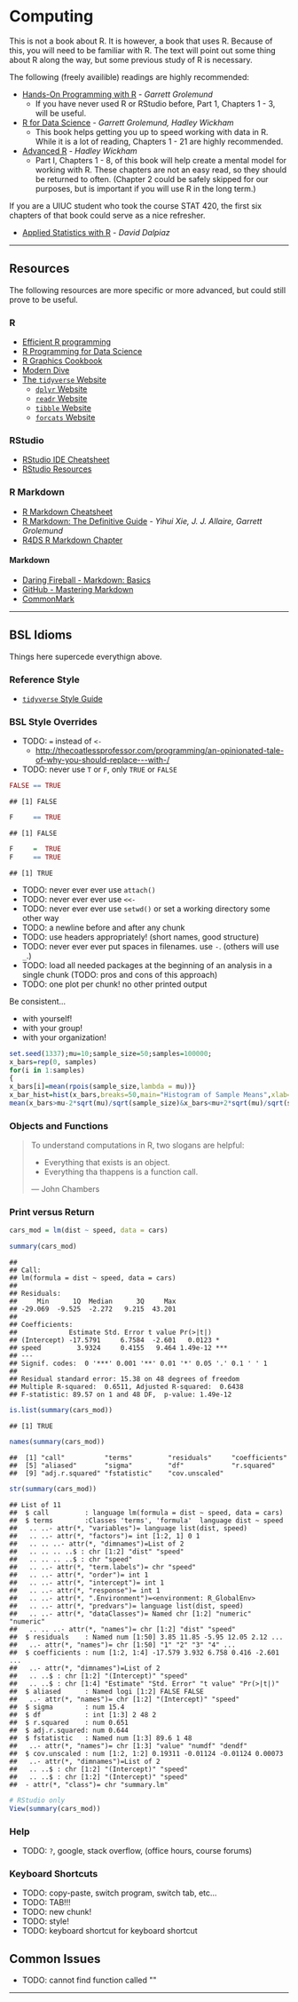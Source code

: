 # Computing



This is not a book about R. It is however, a book that uses R. Because of this, you will need to be familiar with R. The text will point out some thing about R along the way, but some previous study of R is necessary.

The following (freely availible) readings are highly recommended:

- [Hands-On Programming with R](https://rstudio-education.github.io/hopr/) - *Garrett Grolemund*
    - If you have never used R or RStudio before, Part 1, Chapters 1 - 3, will be useful.
- [R for Data Science](https://r4ds.had.co.nz/) - *Garrett Grolemund, Hadley Wickham*
    - This book helps getting you up to speed working with data in R. While it is a lot of reading, Chapters 1 - 21 are highly recommended. 
- [Advanced R](https://adv-r.hadley.nz/) - *Hadley Wickham*
    - Part I, Chapters 1 - 8, of this book will help create a mental model for working with R. These chapters are not an easy read, so they should be returned to often. (Chapter 2 could be safely skipped for our purposes, but is important if you will use R in the long term.)

If you are a UIUC student who took the course STAT 420, the first six chapters of that book could serve as a nice refresher.

- [Applied Statistics with R](https://daviddalpiaz.github.io/appliedstats/) - *David Dalpiaz*

***

## Resources

The following resources are more specific or more advanced, but could still prove to be useful.

### R

- [Efficient R programming](https://csgillespie.github.io/efficientR/)
- [R Programming for Data Science](https://bookdown.org/rdpeng/rprogdatascience/)
- [R Graphics Cookbook](https://r-graphics.org/)
- [Modern Dive](https://moderndive.com/index.html)
- [The `tidyverse` Website](tidyverse.org/)
    - [`dplyr` Website](https://dplyr.tidyverse.org/)
    - [`readr` Website](https://readr.tidyverse.org/)
    - [`tibble` Website](https://tibble.tidyverse.org/)
    - [`forcats` Website](https://forcats.tidyverse.org/)

### RStudio

- [RStudio IDE Cheatsheet](https://resources.rstudio.com/rstudio-cheatsheets/rstudio-ide-cheat-sheet)
- [RStudio Resources](https://resources.rstudio.com/)

### R Markdown

- [R Markdown Cheatsheet](https://resources.rstudio.com/rstudio-cheatsheets/rmarkdown-2-0-cheat-sheet)
- [R Markdown: The Definitive Guide](https://bookdown.org/yihui/rmarkdown/) - *Yihui Xie, J. J. Allaire, Garrett Grolemund*
- [R4DS R Markdown Chapter](https://r4ds.had.co.nz/r-markdown.html)

#### Markdown

- [Daring Fireball - Markdown: Basics](https://daringfireball.net/projects/markdown/basics)
- [GitHub - Mastering Markdown](https://guides.github.com/features/mastering-markdown/)
- [CommonMark](https://commonmark.org/)

***

## BSL Idioms

Things here supercede everythign above.

### Reference Style

- [`tidyverse` Style Guide](https://style.tidyverse.org/)

### BSL Style Overrides

- TODO: `=` instead of `<-`
    - http://thecoatlessprofessor.com/programming/an-opinionated-tale-of-why-you-should-replace---with-/
- TODO: never use `T` or `F`, only `TRUE` or `FALSE`


```r
FALSE == TRUE
```

```
## [1] FALSE
```

```r
F     == TRUE
```

```
## [1] FALSE
```

```r
F     =  TRUE
F     == TRUE
```

```
## [1] TRUE
```

- TODO: never ever ever use `attach()`
- TODO: never ever ever use `<<-`
- TODO: never ever ever use `setwd()` or set a working directory some other way
- TODO: a newline before and after any chunk
- TODO: use headers appropriately! (short names, good structure)
- TODO: never ever ever put spaces in filenames. use `-`. (others will use `_`.)
- TODO: load all needed packages at the beginning of an analysis in a single chunk (TODO: pros and cons of this approach)
- TODO: one plot per chunk! no other printed output

Be consistent...

- with yourself!
- with your group!
- with your organization!


```r
set.seed(1337);mu=10;sample_size=50;samples=100000;
x_bars=rep(0, samples)
for(i in 1:samples)
{
x_bars[i]=mean(rpois(sample_size,lambda = mu))}
x_bar_hist=hist(x_bars,breaks=50,main="Histogram of Sample Means",xlab="Sample Means",col="darkorange",border = "dodgerblue")
mean(x_bars>mu-2*sqrt(mu)/sqrt(sample_size)&x_bars<mu+2*sqrt(mu)/sqrt(sample_size))
```

### Objects and Functions

> To understand computations in R, two slogans are helpful:
> 
> - Everything that exists is an object. 
> - Everything tha thappens is a function call. 
>
> — John Chambers

### Print versus Return


```r
cars_mod = lm(dist ~ speed, data = cars)
```


```r
summary(cars_mod)
```

```
## 
## Call:
## lm(formula = dist ~ speed, data = cars)
## 
## Residuals:
##     Min      1Q  Median      3Q     Max 
## -29.069  -9.525  -2.272   9.215  43.201 
## 
## Coefficients:
##             Estimate Std. Error t value Pr(>|t|)    
## (Intercept) -17.5791     6.7584  -2.601   0.0123 *  
## speed         3.9324     0.4155   9.464 1.49e-12 ***
## ---
## Signif. codes:  0 '***' 0.001 '**' 0.01 '*' 0.05 '.' 0.1 ' ' 1
## 
## Residual standard error: 15.38 on 48 degrees of freedom
## Multiple R-squared:  0.6511,	Adjusted R-squared:  0.6438 
## F-statistic: 89.57 on 1 and 48 DF,  p-value: 1.49e-12
```


```r
is.list(summary(cars_mod))
```

```
## [1] TRUE
```


```r
names(summary(cars_mod))
```

```
##  [1] "call"          "terms"         "residuals"     "coefficients" 
##  [5] "aliased"       "sigma"         "df"            "r.squared"    
##  [9] "adj.r.squared" "fstatistic"    "cov.unscaled"
```


```r
str(summary(cars_mod))
```

```
## List of 11
##  $ call         : language lm(formula = dist ~ speed, data = cars)
##  $ terms        :Classes 'terms', 'formula'  language dist ~ speed
##   .. ..- attr(*, "variables")= language list(dist, speed)
##   .. ..- attr(*, "factors")= int [1:2, 1] 0 1
##   .. .. ..- attr(*, "dimnames")=List of 2
##   .. .. .. ..$ : chr [1:2] "dist" "speed"
##   .. .. .. ..$ : chr "speed"
##   .. ..- attr(*, "term.labels")= chr "speed"
##   .. ..- attr(*, "order")= int 1
##   .. ..- attr(*, "intercept")= int 1
##   .. ..- attr(*, "response")= int 1
##   .. ..- attr(*, ".Environment")=<environment: R_GlobalEnv> 
##   .. ..- attr(*, "predvars")= language list(dist, speed)
##   .. ..- attr(*, "dataClasses")= Named chr [1:2] "numeric" "numeric"
##   .. .. ..- attr(*, "names")= chr [1:2] "dist" "speed"
##  $ residuals    : Named num [1:50] 3.85 11.85 -5.95 12.05 2.12 ...
##   ..- attr(*, "names")= chr [1:50] "1" "2" "3" "4" ...
##  $ coefficients : num [1:2, 1:4] -17.579 3.932 6.758 0.416 -2.601 ...
##   ..- attr(*, "dimnames")=List of 2
##   .. ..$ : chr [1:2] "(Intercept)" "speed"
##   .. ..$ : chr [1:4] "Estimate" "Std. Error" "t value" "Pr(>|t|)"
##  $ aliased      : Named logi [1:2] FALSE FALSE
##   ..- attr(*, "names")= chr [1:2] "(Intercept)" "speed"
##  $ sigma        : num 15.4
##  $ df           : int [1:3] 2 48 2
##  $ r.squared    : num 0.651
##  $ adj.r.squared: num 0.644
##  $ fstatistic   : Named num [1:3] 89.6 1 48
##   ..- attr(*, "names")= chr [1:3] "value" "numdf" "dendf"
##  $ cov.unscaled : num [1:2, 1:2] 0.19311 -0.01124 -0.01124 0.00073
##   ..- attr(*, "dimnames")=List of 2
##   .. ..$ : chr [1:2] "(Intercept)" "speed"
##   .. ..$ : chr [1:2] "(Intercept)" "speed"
##  - attr(*, "class")= chr "summary.lm"
```


```r
# RStudio only
View(summary(cars_mod))
```

### Help

- TODO: `?`, google, stack overflow, (office hours, course forums)

### Keyboard Shortcuts

- TODO: copy-paste, switch program, switch tab, etc...
- TODO: TAB!!!
- TODO: new chunk!
- TODO: style!
- TODO: keyboard shortcut for keyboard shortcut

## Common Issues

- TODO: cannot find function called ""

***
